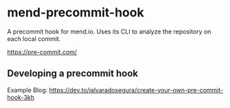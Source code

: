 # mend-precommit-hook
A precommit hook for mend.io. Uses its CLI to analyze the repository on each local commit.

https://pre-commit.com/

## Developing a precommit hook

Example Blog: https://dev.to/jalvaradosegura/create-your-own-pre-commit-hook-3kh
